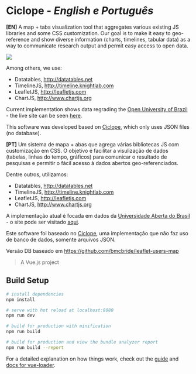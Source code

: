 # Ciclope - *English e Português*

**[EN]**  A map + tabs visualization tool that aggregates various existing JS libraries and some CSS customization. Our goal is to make it easy to geo-reference and show diverse information (charts, timelines, tabular data) as a way to communicate research output and permit easy access to open data.

<img src="http://i.imgur.com/sHQKaV3.png">

Among others, we use:
* Datatables, http://datatables.net
* TimelineJS, http://timeline.knightlab.com
* LeafletJS, http://leafletjs.com
* ChartJS, http://www.chartjs.org

Current implementation shows data regrading the [Open University of Brazil](http://uab.capes.gov.br/) - the live site can be seen [here](http://uab.educacaoaberta.org).

This software was developed based on [Ciclope](https://github.com/tamielbr/Ciclope/), which only uses JSON files (no database).

**[PT]** Um sistema de mapa + abas que agrega várias bibliotecas JS com customização em CSS. O objetivo é facilitar a visulização de dados (tabelas, linhas do tempo, gráficos) para comunicar o resultado de pesquisas e permitir o fácil acesso à dados abertos geo-referenciados.

Dentre outros, utilizamos:
* Datatables, http://datatables.net
* TimelineJS, http://timeline.knightlab.com
* LeafletJS, http://leafletjs.com
* ChartJS, http://www.chartjs.org

A implementação atual é focada em dados da [Universidade Aberta do Brasil](http://uab.capes.gov.br/) - o site pode ser visitado [aqui](http://uab.educacaoaberta.org).

Este software foi baseado no [Ciclope](https://github.com/tamielbr/Ciclope/), uma implementação que não faz uso de banco de dados, somente arquivos JSON.

Versão DB baseado em https://github.com/bmcbride/leaflet-users-map

> A Vue.js project

## Build Setup

``` bash
# install dependencies
npm install

# serve with hot reload at localhost:8080
npm run dev

# build for production with minification
npm run build

# build for production and view the bundle analyzer report
npm run build --report
```

For a detailed explanation on how things work, check out the [guide](http://vuejs-templates.github.io/webpack/) and [docs for vue-loader](http://vuejs.github.io/vue-loader).
